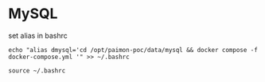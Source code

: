 # MySQL

set alias in bashrc

```shell
echo "alias dmysql='cd /opt/paimon-poc/data/mysql && docker compose -f docker-compose.yml '" >> ~/.bashrc

source ~/.bashrc
```